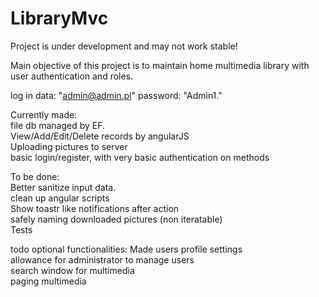# LibraryMvc

Project is under development and may not work stable!


Main objective of this project is to maintain home multimedia library with user authentication and roles.


log in data: "admin@admin.pl" password: "Admin1."

Currently made:  
file db managed by EF.  
View/Add/Edit/Delete records by angularJS   
Uploading pictures to server  
basic login/register, with very basic authentication on methods  

To be done:  
Better sanitize input data.  
clean up angular scripts  
Show toastr like notifications after action  
safely naming downloaded pictures (non iteratable)  
Tests

todo optional functionalities:
Made users profile settings  
allowance for administrator to manage users  
search window for multimedia  
paging multimedia  
